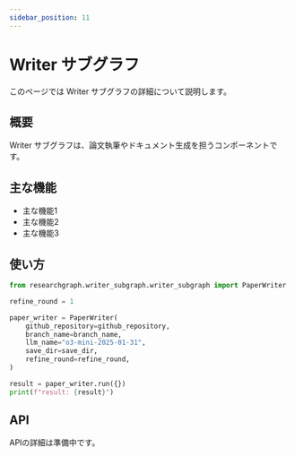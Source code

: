 ```yaml
---
sidebar_position: 11
---
```


# Writer サブグラフ

このページでは Writer サブグラフの詳細について説明します。

## 概要

Writer サブグラフは、論文執筆やドキュメント生成を担うコンポーネントです。

## 主な機能

- 主な機能1
- 主な機能2
- 主な機能3

## 使い方

```python
from researchgraph.writer_subgraph.writer_subgraph import PaperWriter

refine_round = 1

paper_writer = PaperWriter(
    github_repository=github_repository,
    branch_name=branch_name,
    llm_name="o3-mini-2025-01-31",
    save_dir=save_dir,
    refine_round=refine_round,
)

result = paper_writer.run({})
print(f"result: {result}")
```

## API

APIの詳細は準備中です。
